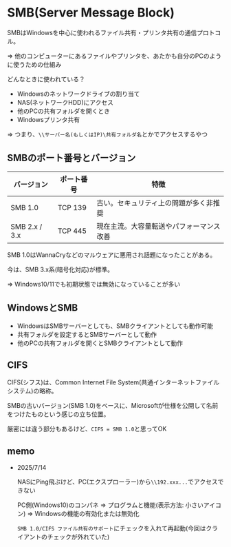 # SMB(Server Message Block)

SMBはWindowsを中心に使われるファイル共有・プリンタ共有の通信プロトコル。

=> 他のコンピューターにあるファイルやプリンタを、あたかも自分のPCのように使うための仕組み

どんなときに使われている？

- Windowsのネットワークドライブの割り当て
- NAS(ネットワークHDD)にアクセス
- 他のPCの共有フォルダを開くとき
- Windowsプリンタ共有

=> つまり、`\\サーバー名(もしくはIP)\共有フォルダ名`とかでアクセスするやつ

## SMBのポート番号とバージョン

| バージョン    | ポート番号  | 特徴                                     |
|---------------|-------------|------------------------------------------|
| SMB 1.0       | TCP 139     | 古い。セキュリティ上の問題が多く非推奨   |
| SMB 2.x / 3.x | TCP 445     | 現在主流。大容量転送やパフォーマンス改善 |

SMB 1.0はWannaCryなどのマルウェアに悪用され話題になったことがある。

今は、SMB 3.x系(暗号化対応)が標準。

=> Windows10/11でも初期状態では無効になっていることが多い

## WindowsとSMB

- WindowsはSMBサーバーとしても、SMBクライアントとしても動作可能
- 共有フォルダを設定するとSMBサーバーとして動作
- 他のPCの共有フォルダを開くとSMBクライアントとして動作

## CIFS

CIFS(シフス)は、Common Internet File System(共通インターネットファイルシステム)の略称。

SMBの古いバージョン(SMB 1.0)をベースに、Microsoftが仕様を公開して名前をつけたものという感じの立ち位置。

厳密には違う部分もあるけど、`CIFS = SMB 1.0`と思ってOK

## memo

- 2025/7/14

  NASにPing飛ぶけど、PC(エクスプローラー)から`\\192.xxx...`でアクセスできない

  PC側(Windows10)のコンパネ => プログラムと機能(表示方法: 小さいアイコン) => Windowsの機能の有効化または無効化

  `SMB 1.0/CIFS ファイル共有のサポート`にチェックを入れて再起動(今回はクライアントのチェックが外れていた)

